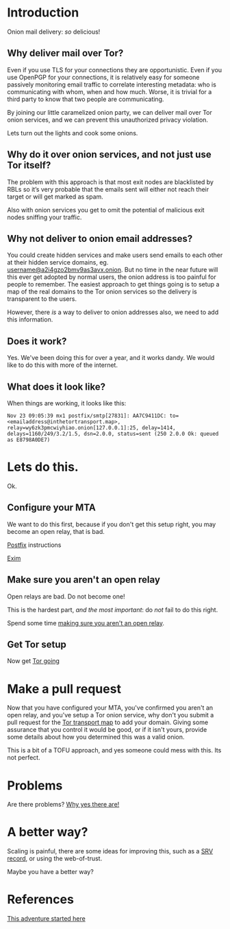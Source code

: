 # Introduction

Onion mail delivery: *so* delicious!

## Why deliver mail over Tor?

Even if you use TLS for your connections they are opportunistic. Even if you use OpenPGP for your connections, it is relatively easy for someone passively monitoring email traffic to correlate interesting metadata: who is communicating with whom, when and how much. Worse, it is trivial for a third party to know that two people are communicating. 

By joining our little caramelized onion party, we can deliver mail over Tor onion services, and we can prevent this unauthorized privacy violation. 

Lets turn out the lights and cook some onions.

## Why do it over onion services, and not just use Tor itself?

The problem with this approach is that most exit nodes are blacklisted by RBLs so it’s very probable that the emails sent will either not reach their target or will get marked as spam. 

Also with onion services you get to omit the potential of malicious exit nodes sniffing your traffic.

## Why not deliver to onion email addresses?

You could create hidden services and make users send emails to each other at their hidden service domains, eg. username@a2i4gzo2bmv9as3avx.onion. But no time in the near future will this ever get adopted by normal users, the onion address is too painful for people to remember.  The easiest approach to get things going is to setup a map of the real domains to the Tor onion services so the delivery is transparent to the users.

However, there *is* a way to deliver to onion addresses also, we need to add this information.

## Does it work?

Yes. We've been doing this for over a year, and it works dandy. We would like to do this with more of the internet.

## What does it look like?

When things are working, it looks like this:

    Nov 23 09:05:39 mx1 postfix/smtp[27831]: AA7C9411DC: to=<emailaddress@inthetortransport.map>, relay=wy6zk3pmcwiyhiao.onion[127.0.0.1]:25, delay=1414, delays=1160/249/3.2/1.5, dsn=2.0.0, status=sent (250 2.0.0 Ok: queued as E8798A0DE7)

# Lets do this.

Ok.

## Configure your MTA

We want to do this first, because if you don't get this setup right, you may become an open relay, that is bad.

[Postfix](postfix.md) instructions

[Exim](https://tech.immerda.ch/2016/12/ehlo-onion/)

## Make sure you aren't an open relay

Open relays are bad. Do not become one!

This is the hardest part, *and the most important*: do *not* fail to do this right.

Spend some time [making sure you aren't an open relay](open-relay.md).

## Get Tor setup

Now get [Tor going](tor.md)

# Make a pull request

Now that you have configured your MTA, you've confirmed you aren't an open relay, and you've setup a Tor onion service, why don't you submit a pull request for the [Tor transport map](tor_transport) to add your domain. Giving some assurance that you control it would be good, or if it isn't yours, provide some details about how you determined this was a valid onion. 

This is a bit of a TOFU approach, and yes someone could mess with this. Its not perfect.

# Problems

Are there problems? [Why yes there are!](problems.md)

# A better way?

Scaling is painful, there are some ideas for improving this, such as a [SRV record](SRV.md), or using the web-of-trust.

Maybe you have a better way?

# References

[This adventure started here](https://www.void.gr/kargig/blog/2014/05/10/smtp-over-hidden-services-with-postfix/)


